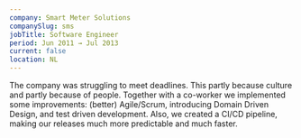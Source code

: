```yaml
---
company: Smart Meter Solutions
companySlug: sms
jobTitle: Software Engineer
period: Jun 2011 → Jul 2013
current: false
location: NL
---
```

The company was struggling to meet deadlines. This partly because culture and
partly because of people. Together with a co-worker we implemented some
improvements: (better) Agile/Scrum, introducing Domain Driven Design, and test
driven development. Also, we created a CI/CD pipeline, making our releases much
more predictable and much faster.